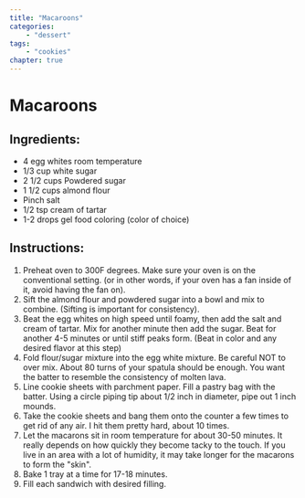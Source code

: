 ```yaml
---
title: "Macaroons"
categories:
    - "dessert"
tags: 
    - "cookies"
chapter: true
---
```

# Macaroons

## Ingredients:

- 4 egg whites room temperature
- 1/3 cup white sugar
- 2 1/2 cups Powdered sugar
- 1 1/2 cups almond flour
- Pinch salt
- 1/2 tsp cream of tartar
- 1-2 drops gel food coloring (color of choice)

## Instructions:

1. Preheat oven to 300F degrees. Make sure your oven is on the conventional setting. (or in
other words, if your oven has a fan inside of it, avoid having the fan on).
2. Sift the almond flour and powdered sugar into a bowl and mix to combine. (Sifting is
important for consistency).
3. Beat the egg whites on high speed until foamy, then add the salt and cream of tartar. Mix
for another minute then add the sugar. Beat for another 4-5 minutes or until stiff peaks
form. (Beat in color and any desired flavor at this step)
4. Fold flour/sugar mixture into the egg white mixture. Be careful NOT to over mix. About 80
turns of your spatula should be enough. You want the batter to resemble the consistency
of molten lava.
5. Line cookie sheets with parchment paper. Fill a pastry bag with the batter. Using a circle
piping tip about 1/2 inch in diameter, pipe out 1 inch mounds.
6. Take the cookie sheets and bang them onto the counter a few times to get rid of any air. I
hit them pretty hard, about 10 times.
7. Let the macarons sit in room temperature for about 30-50 minutes. It really depends on
how quickly they become tacky to the touch. If you live in an area with a lot of humidity, it
may take longer for the macarons to form the "skin".
8. Bake 1 tray at a time for 17-18 minutes.
9. Fill each sandwich with desired filling.
